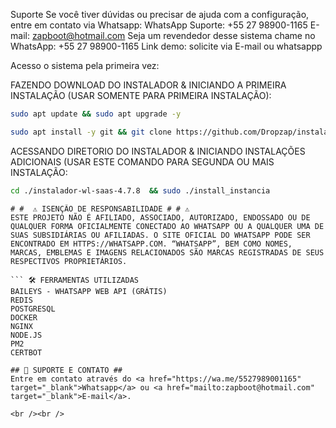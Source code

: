 Suporte Se você tiver dúvidas ou precisar de ajuda com a configuração, entre em contato via Whatsapp:
WhatsApp Suporte: +55 27 98900-1165 E-mail: zapboot@hotmail.com Seja um revendedor desse sistema chame no WhatsApp: +55 27 98900-1165 Link demo: solicite via E-mail ou whatsappp

Acesso o sistema pela primeira vez:

FAZENDO DOWNLOAD DO INSTALADOR & INICIANDO A PRIMEIRA INSTALAÇÃO (USAR SOMENTE PARA PRIMEIRA INSTALAÇÃO):

```bash
sudo apt update && sudo apt upgrade -y
```


```bash
sudo apt install -y git && git clone https://github.com/Dropzap/instaladorda-Chatbot-5.4.2-nodes20.git && sudo chmod -R 777 instaladorda-Chatbot-5.4.2-nodes20 && cd instaladorda-Chatbot-5.4.2-nodes20  && sudo ./install_primaria
```

ACESSANDO DIRETORIO DO INSTALADOR & INICIANDO INSTALAÇÕES ADICIONAIS (USAR ESTE COMANDO PARA SEGUNDA OU MAIS INSTALAÇÃO:
```bash
cd ./instalador-wl-saas-4.7.8  && sudo ./install_instancia
```
```
# #  ⚠️ ISENÇÃO DE RESPONSABILIDADE # # ⚠️
ESTE PROJETO NÃO É AFILIADO, ASSOCIADO, AUTORIZADO, ENDOSSADO OU DE QUALQUER FORMA OFICIALMENTE CONECTADO AO WHATSAPP OU A QUALQUER UMA DE SUAS SUBSIDIÁRIAS OU AFILIADAS. O SITE OFICIAL DO WHATSAPP PODE SER ENCONTRADO EM HTTPS://WHATSAPP.COM. “WHATSAPP”, BEM COMO NOMES, MARCAS, EMBLEMAS E IMAGENS RELACIONADOS SÃO MARCAS REGISTRADAS DE SEUS RESPECTIVOS PROPRIETÁRIOS.

``` 🛠 FERRAMENTAS UTILIZADAS
BAILEYS - WHATSAPP WEB API (GRÁTIS)
REDIS
POSTGRESQL
DOCKER
NGINX
NODE.JS
PM2
CERTBOT

## 🙋 SUPORTE E CONTATO ##
Entre em contato através do <a href="https://wa.me/5527989001165" target="_blank">Whatsapp</a> ou <a href="mailto:zapboot@hotmail.com" target="_blank">E-mail</a>.

<br /><br />
